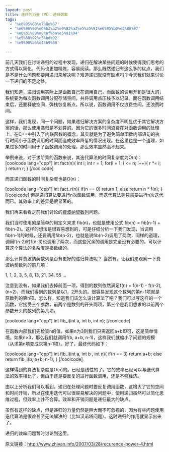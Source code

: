 ```yaml
---
layout: post
title: 递归的力量（四）：递归效率
tags:
  - '%e6%95%88%e7%8e%87'
  - '%e6%96%90%e6%b3%a2%e9%82%a3%e5%a5%91%e6%95%b0%e5%88%97'
  - '%e6%b1%89%e8%af%ba%e5%a1%94'
  - '%e9%80%92%e5%bd%92'
  - '%e9%98%b6%e4%b9%98'

---
```


前几天我们在讨论递归的过程中发现，递归在解决某些问题的时候使得我们思考的方式得以简化，代码也更加精炼，容易阅读。那么既然递归有这么多的优点，我们是不是什么问题都要用递归来解决呢？难道递归就没有缺点吗？今天我们就来讨论一下递归的不足之处。

我们知道，递归调用实际上是函数自己在调用自己，而函数的调用开销是很大的，系统要为每次函数调用分配存储空间，并将调用点压栈予以记录。而在函数调用结束后，还要释放空间，弹栈恢复断点。所以说，函数调用不仅浪费空间，还浪费时间。

这样，我们发现，同一个问题，如果递归解决方案的复杂度不明显优于其它解决方案的话，那么使用递归是不划算的。因为它的很多时间浪费在对函数调用的处理上。在C++中引入了内联函数的概念，其实就是为了避免简单函数内部语句的执行时间小于函数调用的时间而造成效率降低的情况出现。在这里也是一个道理，如果过多的时间用于了函数调用的处理，那么效率显然高不起来。

举例来说，对于求阶乘的函数来说，其迭代算法的时间复杂度为O(n)：
[coolcode lang="cpp"]
int fact(n){
     int i;
     int r = 1;
     for(i = 1; i &lt;= n; i++){
          r *= i;
     }
     return r;
}
[/coolcode]

而其递归函数的时间复杂度也是O(n)：

[coolcode lang="cpp"]
int fact_r(n){
    if(n == 0)
         return 1;
    else
         return n * f(n);
}
[/coolcode]
但是递归算法要进行n次函数调用，而迭代算法则只需要进行n次迭代而已。其效率上的差异是很显著的。

我们再来看看之前我们讨论的<a href="http://www.pureweber.com/article/recursive-power-1/">费波纳契数列</a>问题。

我们当时使用的是简单的用定义来求 fib(n)，也就是使用公式 fib(n) = fib(n-1) + fib(n-2)。这样的想法是很容易想到的，可是仔细分析一下我们发现，当调用fib(n-1)的时候，还要调用fib(n-2)，也就是说fib(n-2)调用了两次，同样的道理，调用f(n-2)时f(n-3)也调用了两次，而这些冗余的调用是完全没有必要的。可以计算这个算法的复杂度是指数级的。

那么计算费波纳契数列是否有更好的递归算法呢？ 当然有。让我们来观察一下费波纳契数列的前几项：

1, 1, 2, 3, 5, 8, 13, 21, 34, 55 ...

注意到没有，如果我们去掉前面一项，得到的数列依然满足f(n) = f(n-1) - f(n-2), (n&gt;2)，而我们得到的数列是以1，2开头的。很容易发现这个数列的第n-1项就是原数列的第n项。怎么样，知道我们该怎么设计算法了吧？我们可以写这样的一个函数，它接受三个参数，前两个是数列的开头两项，第三个是我们想求的以前两个参数开头的数列的第几项。

[coolcode lang="cpp"]
int fib_i(int a, int b, int n);
[/coolcode]

在函数内部我们先检查n的值，如果n为3则我们只需返回a+b即可，这是简单情境。如果n&gt;3，那么我们就调用f(b, a+b, n-1)，这样我们就缩小了问题的规模（从求第n项变成求第n-1项）。好了，最终代码如下：

[coolcode lang="cpp"]
int fib_i(int a, int b , int n){
    if(n == 3)
         return a+b;
    else
         return fib_i(b, a+b, n-1);
}
[/coolcode]

这样得到的算法复杂度是O(n)的。已经是线性的了。它的效率已经可以与迭代算法的效率相比了，但由于还是要反复的进行函数调用，还是不够经济。

由以上分析我们可以看到，递归在处理问题时要反复调用函数，这增大了它的空间和时间开销，所以在使用迭代可以很容易解决的问题中，使用递归虽然可以简化思维过程，但效率上并不合算。效率和开销问题是递归最大的缺点。

虽然有这样的缺点，但是递归的力量仍然是巨大而不可忽视的，因为有些问题使用迭代算法是很难甚至无法解决的（比如汉诺塔问题）。这时递归的作用就显示出来了。

递归的效率问题暂时讨论到这里。

原文链接：<a href="http://www.zhiyan.info/2007/03/28/recurence-power-4.html">http://www.zhiyan.info/2007/03/28/recurence-power-4.html</a>
